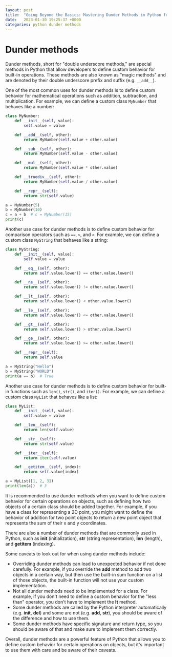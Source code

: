 ```yaml
---
layout: post
title:  "Going Beyond the Basics: Mastering Dunder Methods in Python for Custom Object Operations"
date:   2023-01-30 19:25:37 +0000
categories: python dunder methods
---
```


# Dunder methods

Dunder methods, short for "double underscore methods," are special methods in Python that allow developers to define custom behavior for built-in operations. These methods are also known as "magic methods" and are denoted by their double underscore prefix and suffix (e.g. `__add__`).

One of the most common uses for dunder methods is to define custom behavior for mathematical operations such as addition, subtraction, and multiplication. For example, we can define a custom class `MyNumber` that behaves like a number:

```python
class MyNumber:
    def __init__(self, value):
        self.value = value

    def __add__(self, other):
        return MyNumber(self.value + other.value)

    def __sub__(self, other):
        return MyNumber(self.value - other.value)

    def __mul__(self, other):
        return MyNumber(self.value * other.value)

    def __truediv__(self, other):
        return MyNumber(self.value / other.value)

    def __repr__(self):
        return str(self.value)

a = MyNumber(5)
b = MyNumber(10)
c = a + b  # c = MyNumber(15)
print(c)
```

Another use case for dunder methods is to define custom behavior for comparison operators such as `==`, `>`, and `<`. For example, we can define a custom class `MyString` that behaves like a string:

```python
class MyString:
    def __init__(self, value):
        self.value = value

    def __eq__(self, other):
        return self.value.lower() == other.value.lower()

    def __ne__(self, other):
        return self.value.lower() != other.value.lower()

    def __lt__(self, other):
        return self.value.lower() < other.value.lower()

    def __le__(self, other):
        return self.value.lower() <= other.value.lower()

    def __gt__(self, other):
        return self.value.lower() > other.value.lower()

    def __ge__(self, other):
        return self.value.lower() >= other.value.lower()

    def __repr__(self):
        return self.value

a = MyString("Hello")
b = MyString("WORLD")
print(a == b)  # True
```

Another use case for dunder methods is to define custom behavior for built-in functions such as `len()`, `str()`, and `iter()`. For example, we can define a custom class `MyList` that behaves like a list:

```python
class MyList:
    def __init__(self, value):
        self.value = value

    def __len__(self):
        return len(self.value)

    def __str__(self):
        return str(self.value)

    def __iter__(self):
        return iter(self.value)

    def __getitem__(self, index):
        return self.value[index]

a = MyList([1, 2, 3])
print(len(a))  # 3
```

It is recommended to use dunder methods when you want to define custom behavior for certain operations on objects, such as defining how two objects of a certain class should be added together. For example, if you have a class for representing a 2D point, you might want to define the behavior of addition for two point objects to return a new point object that represents the sum of their x and y coordinates.

There are also a number of dunder methods that are commonly used in Python, such as **init** (initialization), **str** (string representation), **len** (length), and **getitem** (indexing).

Some caveats to look out for when using dunder methods include:

* Overriding dunder methods can lead to unexpected behavior if not done carefully. For example, if you override the **add** method to add two objects in a certain way, but then use the built-in sum function on a list of those objects, the built-in function will not use your custom implementation.
* Not all dunder methods need to be implemented for a class. For example, if you don't need to define a custom behavior for the "less than" operator, you don't have to implement the **lt** method.
* Some dunder methods are called by the Python interpreter automatically (e.g. **init**, **del**) and some are not (e.g. **add**, **str**), you should be aware of the difference and how to use them.
* Some dunder methods have specific signature and return type, so you should be aware of that and make sure to implement them correctly.

Overall, dunder methods are a powerful feature of Python that allows you to define custom behavior for certain operations on objects, but it's important to use them with care and be aware of their caveats.
